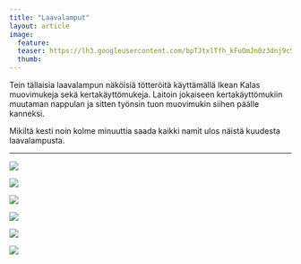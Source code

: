 ```yaml
---
title: "Laavalamput"
layout: article
image:
  feature:
  teaser: https://lh3.googleusercontent.com/bpTJtxlTfh_kFuOmJn0z3dnj9cSzrzdsYQHiQfOyEqg=w245
  thumb:
---
```


Tein tällaisia laavalampun näköisiä tötteröitä käyttämällä Ikean Kalas muovimukeja sekä kertakäyttömukeja. Laitoin jokaiseen kertakäyttömukiin muutaman nappulan ja sitten työnsin tuon muovimukin siihen päälle kanneksi.

Mikiltä kesti noin kolme minuuttia saada kaikki namit ulos näistä kuudesta laavalampusta.

---

[![](https://lh3.googleusercontent.com/KcoJWdtAq6pYkHnXN5DRe7cH4bY-h5r5K1HavgOuojE=w800)](https://lh3.googleusercontent.com/KcoJWdtAq6pYkHnXN5DRe7cH4bY-h5r5K1HavgOuojE=s0)

[![](https://lh3.googleusercontent.com/MbkQxbNFOZ-4u8L4zkwMERooBTeo3ZVRLHd29H-3GKI=w800)](https://lh3.googleusercontent.com/MbkQxbNFOZ-4u8L4zkwMERooBTeo3ZVRLHd29H-3GKI=s0)

[![](https://lh3.googleusercontent.com/4ID9G8XESxEfvl8f2ZeipdWZB3azkwAlXmmDX7qkMGA=w800)](https://lh3.googleusercontent.com/4ID9G8XESxEfvl8f2ZeipdWZB3azkwAlXmmDX7qkMGA=s0)

[![](https://lh3.googleusercontent.com/3kRVRNnxzyTLSbC8NTz18jKwO_jtK_RZrq48N8hacsU=w800)](https://lh3.googleusercontent.com/3kRVRNnxzyTLSbC8NTz18jKwO_jtK_RZrq48N8hacsU=s0)

[![](https://lh3.googleusercontent.com/ECpTDelCLc5WcPXYXyR5HF_81sMfgQMnnpSIKMcG8yc=w800)](https://lh3.googleusercontent.com/ECpTDelCLc5WcPXYXyR5HF_81sMfgQMnnpSIKMcG8yc=s0)

[![](https://lh3.googleusercontent.com/OILTNXgwIBQO5VXSSBH9lZkEthoFiw6leu3kFfdGN_k=w800)](https://lh3.googleusercontent.com/OILTNXgwIBQO5VXSSBH9lZkEthoFiw6leu3kFfdGN_k=s0)
